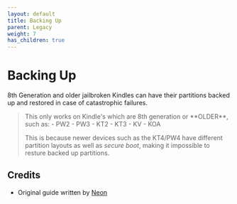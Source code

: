```yaml
---
layout: default
title: Backing Up
parent: Legacy
weight: 7
has_children: true
---
```


# Backing Up
8th Generation and older jailbroken Kindles can have their partitions backed up and restored in case of catastrophic failures.

<blockquote class="warning">
This only works on Kindle's which are 8th generation or **OLDER**, such as:
- PW2
- PW3
- KT2
- KT3
- KV
- KOA

This is because newer devices such as the KT4/PW4 have different partition layouts as well as *secure boot*,  making it impossible to resture backed up partitions.
</blockquote>

## Credits
- Original guide written by [Neon](https://www.mobileread.com/forums/member.php?u=329187)